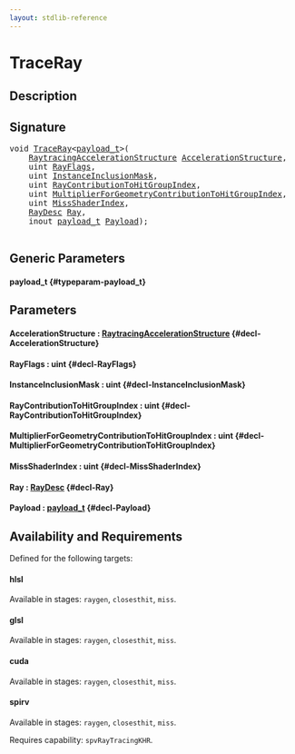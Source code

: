```yaml
---
layout: stdlib-reference
---
```


# TraceRay

## Description





## Signature 

<pre>
<span class="code_keyword">void</span> <a href="/stdlib-reference/global-decls/TraceRay">TraceRay</a>&lt;<a href="/stdlib-reference/global-decls/TraceRay#typeparam-payload_t" class="code_type">payload_t</a>&gt;(
    <a href="/stdlib-reference/types/RaytracingAccelerationStructure/index" class="code_type">RaytracingAccelerationStructure</a> <a href="/stdlib-reference/global-decls/TraceRay#decl-AccelerationStructure" class="code_param">AccelerationStructure</a>,
    <span class="code_keyword">uint</span> <a href="/stdlib-reference/global-decls/TraceRay#decl-RayFlags" class="code_param">RayFlags</a>,
    <span class="code_keyword">uint</span> <a href="/stdlib-reference/global-decls/TraceRay#decl-InstanceInclusionMask" class="code_param">InstanceInclusionMask</a>,
    <span class="code_keyword">uint</span> <a href="/stdlib-reference/global-decls/TraceRay#decl-RayContributionToHitGroupIndex" class="code_param">RayContributionToHitGroupIndex</a>,
    <span class="code_keyword">uint</span> <a href="/stdlib-reference/global-decls/TraceRay#decl-MultiplierForGeometryContributionToHitGroupIndex" class="code_param">MultiplierForGeometryContributionToHitGroupIndex</a>,
    <span class="code_keyword">uint</span> <a href="/stdlib-reference/global-decls/TraceRay#decl-MissShaderIndex" class="code_param">MissShaderIndex</a>,
    <a href="/stdlib-reference/types/RayDesc/index" class="code_type">RayDesc</a> <a href="/stdlib-reference/global-decls/TraceRay#decl-Ray" class="code_param">Ray</a>,
    <span class="code_keyword">inout</span> <a href="/stdlib-reference/global-decls/TraceRay#typeparam-payload_t" class="code_type">payload_t</a> <a href="/stdlib-reference/global-decls/TraceRay#decl-Payload" class="code_param">Payload</a>);

</pre>

## Generic Parameters

#### payload\_t {#typeparam-payload_t}

## Parameters

#### AccelerationStructure  : [RaytracingAccelerationStructure](/stdlib-reference/types/RaytracingAccelerationStructure/index) {#decl-AccelerationStructure}
#### RayFlags  : uint {#decl-RayFlags}
#### InstanceInclusionMask  : uint {#decl-InstanceInclusionMask}
#### RayContributionToHitGroupIndex  : uint {#decl-RayContributionToHitGroupIndex}
#### MultiplierForGeometryContributionToHitGroupIndex  : uint {#decl-MultiplierForGeometryContributionToHitGroupIndex}
#### MissShaderIndex  : uint {#decl-MissShaderIndex}
#### Ray  : [RayDesc](/stdlib-reference/types/RayDesc/index) {#decl-Ray}
#### Payload  : [payload\_t](/stdlib-reference/global-decls/TraceRay#typeparam-payload_t) {#decl-Payload}

## Availability and Requirements

Defined for the following targets:

#### hlsl
Available in stages: `raygen`, `closesthit`, `miss`.

#### glsl
Available in stages: `raygen`, `closesthit`, `miss`.

#### cuda
Available in stages: `raygen`, `closesthit`, `miss`.

#### spirv
Available in stages: `raygen`, `closesthit`, `miss`.

Requires capability: `spvRayTracingKHR`.



